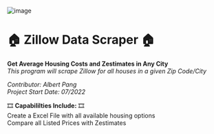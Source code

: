 ![image](https://user-images.githubusercontent.com/97989034/228009206-c37c033c-da5d-4950-9275-4f803dfbb825.png)
# 🏠 Zillow Data Scraper 🏠 # 
**Get Average Housing Costs and Zestimates in Any City**\
_This program will scrape Zillow for all houses in a given Zip Code/City_

_Contributor: Albert Pang_ \
_Project Start Date: 07/2022_

🎞️ **Capabililties Include:** 🎞️ \
Create a Excel File with all available housing options \
Compare all Listed Prices with Zestimates
